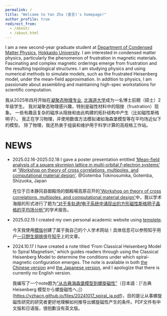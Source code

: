 ```yaml
---
permalink: /
title: "Welcome to Yan Zha (查言)'s homepage!"
author_profile: true
redirect_from: 
  - /about/
  - /about.html
---
```


I am a new second-year graduate student at [Department of Condensed Matter Physics](https://www2.sci.hokudai.ac.jp/gs/en), [Hokkaido University](https://www.global.hokudai.ac.jp/). 
I am interested in condensed matter physics, particularly the phenomenon of frustration in magnetic materials. Fascinating and complex magnetic orderings emerge from frustration and the resulting topological structures.
I am studying physics and using numerical methods to simulate models, such as the frustrated Heisenberg model, under the mean-field approximation. In addition to physics, I am passionate about assembling and maintaining high-spec workstations for scientific computation.

我从2025年四月开始在[凝聚态物理专业](https://www2.sci.hokudai.ac.jp/gs/dcmp), [北海道大学](https://www.hokudai.ac.jp/)成为一名博士前期（硕士）2年级学生。
我对凝聚态物理感兴趣，特别是磁性材料中的阻挫（frustration）现象。
一些有趣且复杂的磁序从阻挫和由此构建的拓扑结构中产生（比如磁性斯格明子）。
我正在学习物理，并使用数值方法模拟诸如海森堡模型等在平均场近似下的模型。
除了物理，我还热衷于组装和维护用于科学计算的高规格工作站。



NEWS
======
* 2025.02.16-2025.02.18 I gave a poster presentation entitled [‘Mean-field analysis of a square skyrmion lattice in multi-orbital $f$-electron systems’](https://yzhacn.github.io/images/20250217_yzha_asymmetry.pdf) at ['Workshop on theory of cross correlations, multipoles, and
computational material design'](https://asymmetry.hiroshima-u.ac.jp/event/2532). @Gotemba Tokinosumika, Gotemba, Shizuoka, Japan

  在位于日本静冈县御殿场的御殿場高原召开的['Workshop on theory of cross correlations, multipoles, and computational material design'](https://asymmetry.hiroshima-u.ac.jp/event/2532)中，我以学术海报的形式进行了题为[“对于多轨道$f$电子系统中涌现出的方形磁性斯格明子晶格的平均场分析”](https://yzhacn.github.io/images/20250217_yzha_asymmetry.pdf)的学术报告。

* 2025.02.15 I created my own personal academic website using [templete](https://github.com/academicpages/academicpages.github.io).

  今天我使用[模版](https://github.com/academicpages/academicpages.github.io)创建了属于我自己的个人学术网站！具体信息可以参照知乎用户[一只野生钢铁侠](https://www.zhihu.com/people/91-53-41-34)在[知乎](https://zhuanlan.zhihu.com/p/711554540)上的文章。

* 2024.10.17 I have created a note titled ‘From Classical Heisenberg Model to Spiral Magnetism,’ which guides readers through using the Classical Heisenberg Model to determine the conditions under which spiral-magnetic configuration emerges. The note is available in both [the Chinese version](https://yzhacn.github.io/files/20241017_spiral.pdf) and [the Japanese version](https://yzhacn.github.io/files/20241017_spiral_ja.pdf), and I apologize that there is currently no English version.

  我编写了一个note题为[“从古典海森堡模型到螺旋磁性”](https://yzhacn.github.io/files/20241017_spiral_ja.pdf)（日本語：[『古典 Heisenberg 模型から螺旋磁性へ』]）(https://yzhacn.github.io/files/20241017_spiral_ja.pdf)，目的是让从事螺旋磁性研究的研究者更好地理解如何推导出螺旋磁性产生的条件。PDF文件有中文版和日语版，很抱歉没有英文版。
